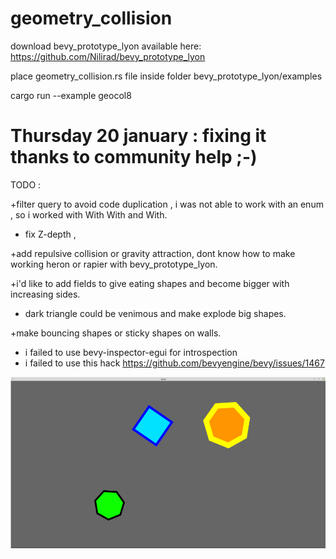 # geometry_collision


download  bevy_prototype_lyon  available here:   https://github.com/Nilirad/bevy_prototype_lyon

place geometry_collision.rs file inside folder bevy_prototype_lyon/examples



cargo run --example geocol8


Thursday 20 january : fixing it thanks to community help ;-)
========


TODO : 

+filter query to avoid code duplication , i was not able to work with an enum , so i worked with With<ExampleShapeA> With<ExampleShapeB> and With<ExampleShapeC>.

+ fix Z-depth ,
  
+add repulsive collision or gravity attraction, dont know how to make working heron or rapier with bevy_prototype_lyon.
  
+i'd like to add fields to give eating shapes and become bigger with increasing sides.
  
+ dark triangle could be venimous and make explode big shapes.

+make bouncing shapes or sticky shapes on walls.

- i failed to use bevy-inspector-egui  for introspection
- i failed to use this hack   https://github.com/bevyengine/bevy/issues/1467
  
![gif](geometry_collision.gif)
